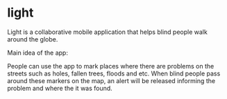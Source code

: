 # light

Light is a collaborative mobile application that helps blind people walk around the globe. 

Main idea of the app:

People can use the app to mark places where there are problems on the streets such as holes, fallen trees, floods and etc. 
When blind people pass around these markers on the map, an alert will be released informing the problem and where the it was found.

